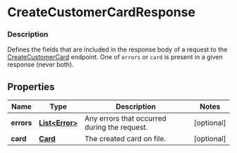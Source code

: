 
# CreateCustomerCardResponse

### Description

Defines the fields that are included in the response body of a request to the [CreateCustomerCard](#endpoint-createcustomercard) endpoint.  One of `errors` or `card` is present in a given response (never both).

## Properties
Name | Type | Description | Notes
------------ | ------------- | ------------- | -------------
**errors** | [**List&lt;Error&gt;**](Error.md) | Any errors that occurred during the request. |  [optional]
**card** | [**Card**](Card.md) | The created card on file. |  [optional]



